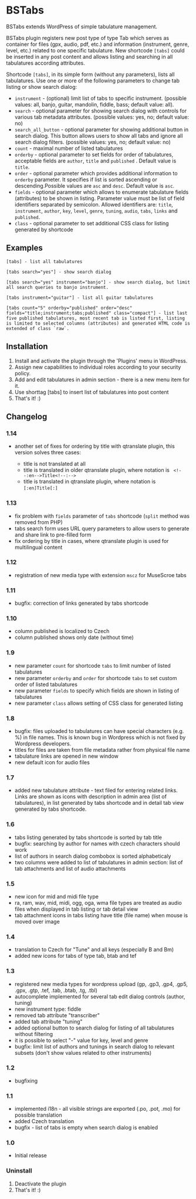 # BSTabs

BSTabs extends WordPress of simple tabulature management.

BSTabs plugin registers new post type of type Tab which serves as container for
files (gpx, audio, pdf, etc.) and information (instrument, genre, level, etc.)
related to one specific tabulature. New shortcode `[tabs]` could be inserted in
any post content and allows listing and searching in all tabulatures according
attributes. 

Shortcode `[tabs]`, in its simple form (without any parameters), lists all
tabulatures. Use one or more of the following parameters to change tab listing
or show search dialog:

* `instrument` - (optional) limit list of tabs to specific instrument. (possible values: all, banjo, guitar, mandolin, fiddle, bass; default value: all).
* `search` - optional parameter for showing search dialog with controls for various tab metadata attributes. (possible values: yes, no; default value: no) 
* `search_all_button` - optional parameter for showing additional button in search dialog. This button allows users to show all tabs and ignore all search dialog filters. (possible values: yes, no; default value: no) 
* `count` - maximal number of listed tabulatures
* `orderby` - optional parameter to set fields for order of tabulatures, acceptable fields are `author`, `title` and `published` . Default value is `title`.
* `order` - optional parameter which provides additional information to `orderby` parameter. It specifies if list is sorted ascending or descending.Possible values are `asc` and `desc`. Default value is `asc`.
* `fields` - optional parameter which allows to enumerate tabulature fields (attributes) to be shown in listing. Parameter value must be list of field identifiers separated by semicolon. Allowed identifiers are: `title`, `instrument`, `author`, `key`, `level`, `genre`, `tuning`, `audio`, `tabs`, `links` and `published`.
* `class` - optional parameter to set additional CSS class for listing generated by shortcode

## Examples

```
[tabs] - list all tabulatures

[tabs search="yes"] - show search dialog

[tabs search="yes" instrument="banjo"] - show search dialog, but limit all search queries to banjo instrument.

[tabs instrument="guitar"] - list all guitar tabulatures

[tabs count="5" orderby="published" order="desc" fields="title;instrument;tabs;published" class="compact"] - list last five published tabulatures, most recent tab is listed first, listing is limited to selected columns (attributes) and generated HTML code is extended of class `raw`.
```

## Installation

1. Install and activate the plugin through the 'Plugins' menu in WordPress.
2. Assign new capabilities to individual roles according to your security policy. 
3. Add and edit tabulatures in admin section - there is a new menu item for it.
4. Use shorttag [tabs] to insert list of tabulatures into post content
5. That's it! :)

## Changelog

### 1.14

* another set of fixes for ordering by title with qtranslate plugin, this
  version solves three cases:

    * title is not translated at all
    * title is translated in older qtranslate plugin, where notation is ` <!--:en-->Title<!--:-->`
    * title is translated in qtranslate plugin, where notation is `[:en]Title[:]`

### 1.13

* fix problem with `fields` parameter of `tabs` shortcode (`split` method was
  removed from PHP)
* tabs search form uses URL query parameters to allow users to generate and
  share link to pre-filled form
* fix ordering by title in cases, where qtranslate plugin is used for
  multilingual content

### 1.12

* registration of new media type with extension `mscz` for MuseScroe tabs
 
### 1.11

* bugfix: correction of links generated by tabs shortcode
 
### 1.10

* column published is localized to Czech
* column published shows only date (without time) 
 
### 1.9

* new parameter `count` for shortcode `tabs` to limit number of listed tabulatures 
* new parameter `orderby` and `order` for shortcode `tabs` to set custom order of listed tabulatures 
* new parameter `fields` to specify which fields are shown in listing of tabulatures
* new parameter `class` allows setting of CSS class for generated listing

### 1.8

* bugfix: files uploaded to tabulatures can have special characters (e.g. %) in file names. This is known bug in Wordpress which is not fixed by Wordpress developers.
* titles for files are taken from file metadata rather from physical file name 
* tabulature links are opened in new window
* new default icon for audio files

### 1.7

* added new tabulature attribute - text filed for entering related links. Links are shown as icons with description in admin area (list of tabulatures), in list generated by tabs shortcode and in detail tab view generated by tabs shortcode. 

### 1.6

* tabs listing generated by tabs shortcode is sorted by tab title
* bugfix: searching by author for names with czech characters should work
* list of authors in search dialog combobox is sorted alphabeticaly
* two columns were added to list of tabulatures in admin section: list of tab attachments and list of audio attachments

### 1.5

* new icon for mid and midi file type 
* ra, ram, wav, mid, midi, ogg, oga, wma file types are treated as audio files when displayed in tab listing or tab detail view
* tab attachment icons in tabs listing have title (file name) when mouse is moved over image 

### 1.4

* translation to Czech for "Tune" and all keys (especially B and Bm)
* added new icons for tabs of type tab, btab and tef

### 1.3

* registered new media types for wordpress upload (gp, .gp3, .gp4, .gp5, .gpx, .gtp, .tef, .tab, .btab, .tg, .tbl) 
* autocomplete implemented for several tab edit dialog controls (author, tuning)
* new instrument type: fiddle
* removed tab attribute "transcriber"
* added tab attribute "tuning"
* added optional button to search dialog for listing of all tabulatures without filtering 
* it is possible to select "-" value for key, level and genre
* bugfix: limit list of authors and tunings in search dialog to relevant subsets (don't show values related to other instruments) 


### 1.2

* bugfixing

### 1.1

* implemented i18n - all visible strings are exported (.po, .pot, .mo) for possible translation
* added Czech translation
* bugfix - list of tabs is empty when search dialog is enabled

### 1.0

* Initial release 

### Uninstall

1. Deactivate the plugin
2. That's it! :)
